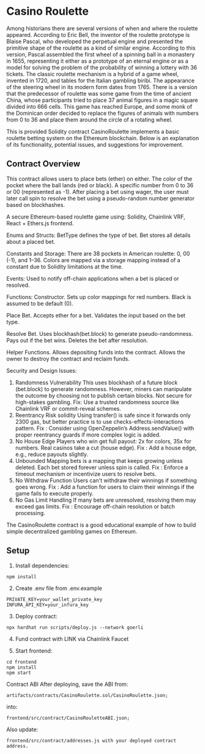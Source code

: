 # Casino Roulette

Among historians there are several versions of when and where the roulette appeared. According to Eric Bell, the inventor of the roulette prototype is Blaise Pascal, who developed the perpetual engine and presented the primitive shape of the roulette as a kind of similar engine. According to this version, Pascal assembled the first wheel of a spinning ball in a monastery in 1655, representing it either as a prototype of an eternal engine or as a model for solving the problem of the probability of winning a lottery with 36 tickets. The classic roulette mechanism is a hybrid of a game wheel, invented in 1720, and tables for the Italian gambling biribi. The appearance of the steering wheel in its modern form dates from 1765. There is a version that the predecessor of roulette was some game from the time of ancient China, whose participants tried to place 37 animal figures in a magic square divided into 666 cells. This game has reached Europe, and some monk of the Dominican order decided to replace the figures of animals with numbers from 0 to 36 and place them around the circle of a rotating wheel.

This is provided Solidity contract CasinoRoulette implements a basic roulette betting system on the Ethereum blockchain. Below is an explanation of its functionality, potential issues, and suggestions for improvement.

## Contract Overview
This contract allows users to place bets (ether) on either. The color of the pocket where the ball lands (red or black). A specific number from 0 to 36 or 00 (represented as -1). After placing a bet using wager, the user must later call spin to resolve the bet using a pseudo-random number generator based on blockhashes.

A secure Ethereum-based roulette game using: Solidity, Chainlink VRF, React + Ethers.js frontend.

Enums and Structs: BetType defines the type of bet. Bet stores all details about a placed bet.

Constants and Storage: There are 38 pockets in American roulette: 0, 00 (-1), and 1–36. Colors are mapped via a storage mapping instead of a constant due to Solidity limitations at the time.

Events: Used to notify off-chain applications when a bet is placed or resolved.

Functions:
Constructor. Sets up color mappings for red numbers. Black is assumed to be default (0).

Place Bet. Accepts ether for a bet. Validates the input based on the bet type.

Resolve Bet. Uses blockhash(bet.block) to generate pseudo-randomness. Pays out if the bet wins. Deletes the bet after resolution.

Helper Functions. Allows depositing funds into the contract. Allows the owner to destroy the contract and reclaim funds.

Security and Design Issues:
1. Randomness Vulnerability
This uses blockhash of a future block (bet.block) to generate randomness. However, miners can manipulate the outcome by choosing not to publish certain blocks.
Not secure for high-stakes gambling.
Fix: Use a trusted randomness source like Chainlink VRF or commit-reveal schemes.
2. Reentrancy Risk solidity
Using transfer() is safe since it forwards only 2300 gas, but better practice is to use checks-effects-interactions pattern.
Fix : Consider using OpenZeppelin’s Address.sendValue() with proper reentrancy guards if more complex logic is added.
3. No House Edge
Players who win get full payout: 2x for colors, 35x for numbers.
Real casinos take a cut (house edge).
Fix : Add a house edge, e.g., reduce payouts slightly.
4. Unbounded Mapping
bets is a mapping that keeps growing unless deleted.
Each bet stored forever unless spin is called.
Fix : Enforce a timeout mechanism or incentivize users to resolve bets.
5. No Withdraw Function
Users can't withdraw their winnings if something goes wrong.
Fix : Add a function for users to claim their winnings if the game fails to execute properly.
6. No Gas Limit Handling
If many bets are unresolved, resolving them may exceed gas limits.
Fix : Encourage off-chain resolution or batch processing.

The CasinoRoulette contract is a good educational example of how to build simple decentralized gambling games on Ethereum. 

## Setup

1. Install dependencies:
```
npm install
```
2. Create .env file from .env.example
```
PRIVATE_KEY=your_wallet_private_key
INFURA_API_KEY=your_infura_key
```
3. Deploy contract:
```
npx hardhat run scripts/deploy.js --network goerli
```
4. Fund contract with LINK via Chainlink Faucet

5. Start frontend:
```
cd frontend
npm install
npm start
```
Contract ABI
After deploying, save the ABI from: 
```
artifacts/contracts/CasinoRoulette.sol/CasinoRoulette.json;
```
into: 
```
frontend/src/contract/CasinoRouletteABI.json;
```
Also update: 
```
frontend/src/contract/addresses.js with your deployed contract address.
```
